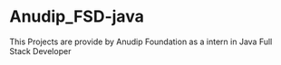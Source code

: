# Anudip_FSD-java
This Projects are provide by Anudip Foundation as a intern in Java Full Stack Developer
